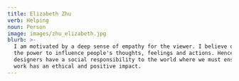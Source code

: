 ```yaml
---
title: Elizabeth Zhu
verb: Helping
noun: Person
image: images/zhu_elizabeth.jpg
blurb: >-
  I am motivated by a deep sense of empathy for the viewer. I believe design has
  the power to influence people's thoughts, feelings and actions. Hence,
  designers have a social responsibility to the world where we must ensure our
  work has an ethical and positive impact.
---
```

